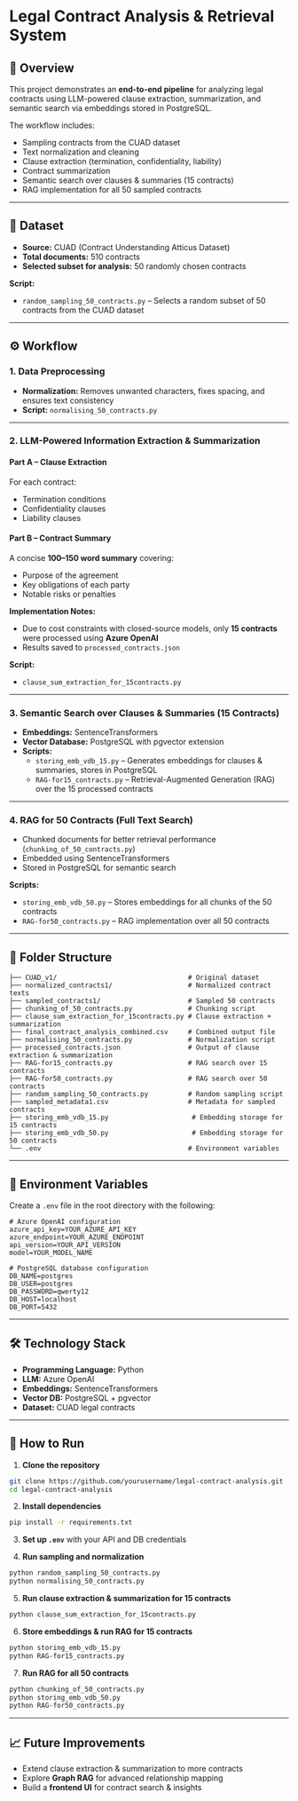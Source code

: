 # Legal Contract Analysis & Retrieval System

## 📌 Overview
This project demonstrates an **end-to-end pipeline** for analyzing legal contracts using LLM-powered clause extraction, summarization, and semantic search via embeddings stored in PostgreSQL.

The workflow includes:
- Sampling contracts from the CUAD dataset
- Text normalization and cleaning
- Clause extraction (termination, confidentiality, liability)
- Contract summarization
- Semantic search over clauses & summaries (15 contracts)
- RAG implementation for all 50 sampled contracts

---

## 📂 Dataset
- **Source:** CUAD (Contract Understanding Atticus Dataset)
- **Total documents:** 510 contracts
- **Selected subset for analysis:** 50 randomly chosen contracts

**Script:**
- `random_sampling_50_contracts.py` – Selects a random subset of 50 contracts from the CUAD dataset

---

## ⚙️ Workflow

### **1. Data Preprocessing**
- **Normalization:** Removes unwanted characters, fixes spacing, and ensures text consistency
- **Script:** `normalising_50_contracts.py`

---

### **2. LLM-Powered Information Extraction & Summarization**

#### Part A – Clause Extraction
For each contract:
- Termination conditions
- Confidentiality clauses
- Liability clauses

#### Part B – Contract Summary
A concise **100–150 word summary** covering:
- Purpose of the agreement
- Key obligations of each party
- Notable risks or penalties

**Implementation Notes:**
- Due to cost constraints with closed-source models, only **15 contracts** were processed using **Azure OpenAI**
- Results saved to `processed_contracts.json`

**Script:**
- `clause_sum_extraction_for_15contracts.py`

---

### **3. Semantic Search over Clauses & Summaries (15 Contracts)**
- **Embeddings:** SentenceTransformers
- **Vector Database:** PostgreSQL with pgvector extension
- **Scripts:**
  - `storing_emb_vdb_15.py` – Generates embeddings for clauses & summaries, stores in PostgreSQL
  - `RAG-for15_contracts.py` – Retrieval-Augmented Generation (RAG) over the 15 processed contracts

---

### **4. RAG for 50 Contracts (Full Text Search)**
- Chunked documents for better retrieval performance (`chunking_of_50_contracts.py`)
- Embedded using SentenceTransformers
- Stored in PostgreSQL for semantic search

**Scripts:**
- `storing_emb_vdb_50.py` – Stores embeddings for all chunks of the 50 contracts
- `RAG-for50_contracts.py` – RAG implementation over all 50 contracts

---

## 📁 Folder Structure

```
├── CUAD_v1/                                 # Original dataset
├── normalized_contracts1/                   # Normalized contract texts
├── sampled_contracts1/                      # Sampled 50 contracts
├── chunking_of_50_contracts.py              # Chunking script
├── clause_sum_extraction_for_15contracts.py # Clause extraction + summarization
├── final_contract_analysis_combined.csv     # Combined output file
├── normalising_50_contracts.py              # Normalization script
├── processed_contracts.json                 # Output of clause extraction & summarization
├── RAG-for15_contracts.py                   # RAG search over 15 contracts
├── RAG-for50_contracts.py                   # RAG search over 50 contracts
├── random_sampling_50_contracts.py          # Random sampling script
├── sampled_metadata1.csv                    # Metadata for sampled contracts
├── storing_emb_vdb_15.py                     # Embedding storage for 15 contracts
├── storing_emb_vdb_50.py                     # Embedding storage for 50 contracts
└── .env                                     # Environment variables
```

---

## 🔑 Environment Variables

Create a `.env` file in the root directory with the following:

```env
# Azure OpenAI configuration
azure_api_key=YOUR_AZURE_API_KEY
azure_endpoint=YOUR_AZURE_ENDPOINT
api_version=YOUR_API_VERSION
model=YOUR_MODEL_NAME

# PostgreSQL database configuration
DB_NAME=postgres
DB_USER=postgres
DB_PASSWORD=qwerty12
DB_HOST=localhost
DB_PORT=5432
```

---

## 🛠 Technology Stack
- **Programming Language:** Python
- **LLM:** Azure OpenAI
- **Embeddings:** SentenceTransformers
- **Vector DB:** PostgreSQL + pgvector
- **Dataset:** CUAD legal contracts

---

## 🚀 How to Run

1. **Clone the repository**
```bash
git clone https://github.com/yourusername/legal-contract-analysis.git
cd legal-contract-analysis
```

2. **Install dependencies**
```bash
pip install -r requirements.txt
```

3. **Set up `.env`** with your API and DB credentials

4. **Run sampling and normalization**
```bash
python random_sampling_50_contracts.py
python normalising_50_contracts.py
```

5. **Run clause extraction & summarization for 15 contracts**
```bash
python clause_sum_extraction_for_15contracts.py
```

6. **Store embeddings & run RAG for 15 contracts**
```bash
python storing_emb_vdb_15.py
python RAG-for15_contracts.py
```

7. **Run RAG for all 50 contracts**
```bash
python chunking_of_50_contracts.py
python storing_emb_vdb_50.py
python RAG-for50_contracts.py
```

---

## 📈 Future Improvements
- Extend clause extraction & summarization to more contracts
- Explore **Graph RAG** for advanced relationship mapping
- Build a **frontend UI** for contract search & insights

